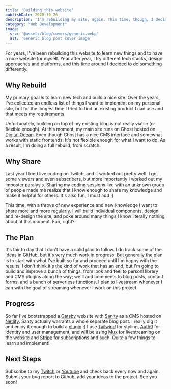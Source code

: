 ```yaml
---
title: 'Building this website'
publishDate: 2020-10-26
description: 'I’m rebuilding my site, again. This time, though, I decided to do it in public and share what I do, how, and why.'
category: "Web Development"
image:
  src: '@assets/blog/covers/generic.webp'
  alt: 'Generic blog post cover image'
---
```


For years, I've been rebuilding this website to learn new things and to have a nice website for myself. Year after year, I try different tech stacks, design approaches and platforms, and this time around I decided to do something differently.

## Why Rebuild

My primary goal is to learn new tech and build a nice site. Over the years, I've collected an endless list of things I want to implement on my personal site, but for the longest time I tried to find an existing product I can use and that meets my requirements.

Unfortunately, building on top of my existing blog is not really viable (or flexible enough). At this moment, my main site runs on Ghost hosted on [Digital Ocean](https://m.do.co/c/4c9e726c78a9). Even though Ghost has a nice CMS interface and somewhat works with static frontends, It's not flexible enough for what I want to do. As a result, I'm doing a full rebuild, from scratch.

## Why Share

Last year I tried live coding on Twitch, and it worked out pretty well. I got some viewers and even subscribers, but more importantly I worked out my imposter paralysis. Sharing my coding sessions live with an unknown group of people made me realize that I know enough to share my knowledge and make it helpful for others. It's also fun, I must add ;)

This time, with a throve of new experience and new knowledge I want to share more and more regularly. I will build individual components, design and re-design the site, and poke around many things I know literally nothing about at this moment. Fun, right?!

## The Plan

It's fair to day that I don't have a solid plan to follow. I do track some of the ideas in [GitHub](https://github.com/rosnovsky/sanity-gatsby-blog/projects/1), but it's very much work in progress. But generally the plan is to start with what I've built so far and proceed until I'm happy with the results. I don't think it's the kind of work that has an end, but I'm going to build and improve a bunch of things, from look and feel to personl library and CMS plugins along the way; we'll add comments to blog posts, contact forms, and a bunch of serverless functions. I plan to livestream whenever I can with the goal of streaming whenever I work on this project.

## Progress

So far I've bootstrapped a [Gatsby](https://gatsbyjs.com) website with [Sanity](https://sanity.io) as a CMS hosted on [Netlify](https://netlify.com). Santy actually warrants a whole separate blog post: I really dig it and enjoy it enough to build a [plugin](https://github.com/rosnovsky/sanity-plugin-autocomplete-tags) :) I use [Tailwind](https://tailwindcss.com) for styling, [Auth0](https://auth0.com) for identity and user management, and will be using [Mux](https://mux.com) for livestreaming on the website and [Stripe](https://stripe.com) for subscriptions and such. Quite a few things to learn and implement!

## Next Steps

Subscribe to my [Twitch](https://twitch.com/rosnovsky) or [Youtube](https://www.youtube.com/channel/UCApabnhvILEGN5EQjdhy1gA) and check back every now and again. Submit your bug report to Github, add your ideas to the project. See you soon!
